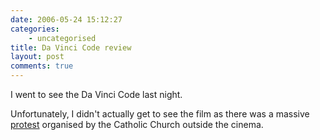 ```yaml
---
date: 2006-05-24 15:12:27
categories:
    - uncategorised
title: Da Vinci Code review
layout: post
comments: true
---
```

I went to see the Da Vinci Code last night.

Unfortunately, I didn't actually get to see the film as there was a
massive [protest](http://www.flickr.com/photos/70276096@N00/152383717/)
organised by the Catholic Church outside the cinema.

